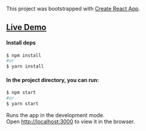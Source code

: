 This project was bootstrapped with [Create React App](https://github.com/facebook/create-react-app).

## [Live Demo](https://react-currency-converter-ashy.vercel.app/)

#### Install deps
```bash
$ npm install
#or
$ yarn install
```
#### In the project directory, you can run:
```bash
$ npm start
#or 
$ yarn start
```

Runs the app in the development mode.<br />
Open [http://localhost:3000](http://localhost:3000) to view it in the browser.
